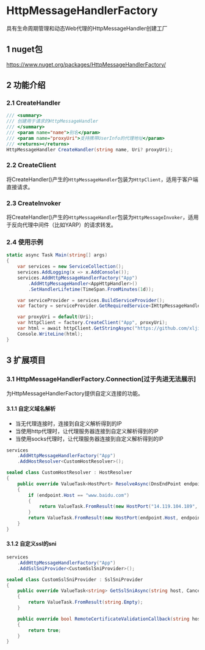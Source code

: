 # HttpMessageHandlerFactory
具有生命周期管理和动态Web代理的HttpMessageHandler创建工厂

## 1 nuget包
https://www.nuget.org/packages/HttpMessageHandlerFactory/

## 2 功能介绍
### 2.1 CreateHandler
```c#
/// <summary>
/// 创建用于请求的HttpMessageHandler
/// </summary>
/// <param name="name">别名</param>
/// <param name="proxyUri">支持携带UserInfo的代理地址</param> 
/// <returns></returns>
HttpMessageHandler CreateHandler(string name, Uri? proxyUri);
```
### 2.2 CreateClient
将CreateHandler()产生的`HttpMessageHandler`包装为`HttpClient`，适用于客户端直接请求。

### 2.3 CreateInvoker
将CreateHandler()产生的`HttpMessageHandler`包装为`HttpMessageInvoker`，适用于反向代理中间件（比如YARP）的请求转发。

### 2.4 使用示例
```c#
static async Task Main(string[] args)
{
    var services = new ServiceCollection();
    services.AddLogging(x => x.AddConsole());
    services.AddHttpMessageHandlerFactory("App")
        .AddHttpMessageHandler<AppHttpHandler>()
        .SetHandlerLifetime(TimeSpan.FromMinutes(1d));

    var serviceProvider = services.BuildServiceProvider();
    var factory = serviceProvider.GetRequiredService<IHttpMessageHandlerFactory>();

    var proxyUri = default(Uri);
    var httpClient = factory.CreateClient("App", proxyUri);
    var html = await httpClient.GetStringAsync("https://github.com/xljiulang/HttpMessageHandlerFactory/blob/master/README.md");
    Console.WriteLine(html);
}
```

## 3 扩展项目
### 3.1 HttpMessageHandlerFactory.Connection[过于先进无法展示]
为HttpMessageHandlerFactory提供自定义连接的功能。

#### 3.1.1 自定义域名解析
* 当无代理连接时，连接到自定义解析得到的IP
* 当使用http代理时，让代理服务器连接到自定义解析得到的IP
* 当使用socks代理时，让代理服务器连接到自定义解析得到的IP

```c#
services
    .AddHttpMessageHandlerFactory("App")
    .AddHostResolver<CustomHostResolver>();
```

```c#
sealed class CustomHostResolver : HostResolver
{
    public override ValueTask<HostPort> ResolveAsync(DnsEndPoint endpoint, CancellationToken cancellationToken)
    {
        if (endpoint.Host == "www.baidu.com")
        {
            return ValueTask.FromResult(new HostPort("14.119.104.189", endpoint.Port));
        }
        return ValueTask.FromResult(new HostPort(endpoint.Host, endpoint.Port));
    }
}
```
#### 3.1.2 自定义ssl的sni
```c#
services
    .AddHttpMessageHandlerFactory("App")
    .AddSslSniProvider<CustomSslSniProvider>();
```

```c#
sealed class CustomSslSniProvider : SslSniProvider
{
    public override ValueTask<string> GetSslSniAsync(string host, CancellationToken cancellationToken)
    {
        return ValueTask.FromResult(string.Empty);
    }

    public override bool RemoteCertificateValidationCallback(string host, X509Certificate? cert, X509Chain? chain, SslPolicyErrors errors)
    {
        return true;
    }
}
```
